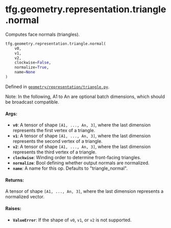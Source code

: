 <div itemscope itemtype="http://developers.google.com/ReferenceObject">
<meta itemprop="name" content="tfg.geometry.representation.triangle.normal" />
<meta itemprop="path" content="Stable" />
</div>

# tfg.geometry.representation.triangle.normal

Computes face normals (triangles).

``` python
tfg.geometry.representation.triangle.normal(
    v0,
    v1,
    v2,
    clockwise=False,
    normalize=True,
    name=None
)
```



Defined in [`geometry/representation/triangle.py`](https://github.com/tensorflow/graphics/blob/master/tensorflow_graphics/geometry/representation/triangle.py).

<!-- Placeholder for "Used in" -->

Note: In the following, A1 to An are optional batch dimensions, which should be
broadcast compatible.

#### Args:

* <b>`v0`</b>: A tensor of shape `[A1, ..., An, 3]`, where the last dimension
    represents the first vertex of a triangle.
* <b>`v1`</b>: A tensor of shape `[A1, ..., An, 3]`, where the last dimension
    represents the second vertex of a triangle.
* <b>`v2`</b>: A tensor of shape `[A1, ..., An, 3]`, where the last dimension
    represents the third vertex of a triangle.
* <b>`clockwise`</b>: Winding order to determine front-facing triangles.
* <b>`normalize`</b>: Bool defining whether output normals are normalized.
* <b>`name`</b>: A name for this op. Defaults to "triangle_normal".


#### Returns:

A tensor of shape `[A1, ..., An, 3]`, where the last dimension represents
  a normalized vector.


#### Raises:

* <b>`ValueError`</b>: If the shape of `v0`, `v1`, or `v2` is not supported.